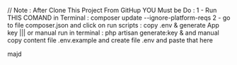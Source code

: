 // Note :
After Clone This Project From GitHup YOU Must be Do :
1 - Run THIS COMAND in Terminal :
composer update --ignore-platform-reqs
2 - go to file composer.json and click on run scripts : copy .env & generate App key
||| or manual run in terminal : php artisan generate:key & and manual copy content file .env.example and create file .env and paste that here

majd
